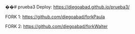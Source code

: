 ��#   p r u e b a 3 
 
Deploy:  https://diegoabad.github.io/prueba3/


FORK 1: https://github.com/diegoabad/forkPaula 

FORK 2: https://github.com/diegoabad/forkWalter


